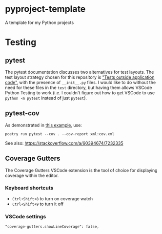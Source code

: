 # pyproject-template

A template for my Python projects

# Testing

## pytest

The pytest documentation discusses two alternatives for test layouts. The test layout strategy chosen for this repository is ["Tests outside application code"](https://docs.pytest.org/en/6.2.x/goodpractices.html#tests-outside-application-code), with the presence of `__init__.py` files. I would like to do without the need for these files in the `test` directory, but having them allows VSCode Python Testing to work (i.e. I couldn't figure out how to get VSCode to use `python -m pytest` instead of just `pytest`).

## pytest-cov

As demonstrated in [this example](https://github.com/ryanluker/vscode-coverage-gutters/tree/94abefc02fe0df1505ca6d5a33e65bc2b949a507/example/python), use:

`poetry run pytest --cov . --cov-report xml:cov.xml`

See also: https://stackoverflow.com/a/60394674/7232335

## Coverage Gutters

The Coverage Gutters VSCode extension is the tool of choice for displaying coverage within the editor.

### Keyboard shortcuts
* `Ctrl+Shift+8` to turn on coverage watch
* `Ctrl+Shift+9` to turn it off

### VSCode settings
`"coverage-gutters.showLineCoverage": false,`
